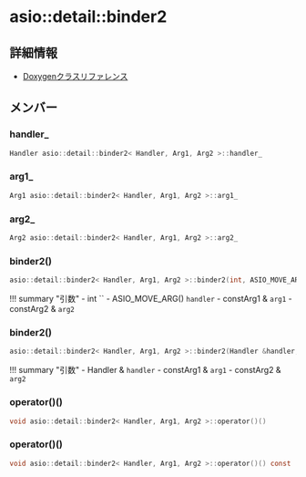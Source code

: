 # asio::detail::binder2



## 詳細情報

- [Doxygenクラスリファレンス](https://lang-ship.com/reference/ESP32/latest/classasio_1_1detail_1_1binder2.html)

## メンバー

###  handler_

```c
Handler asio::detail::binder2< Handler, Arg1, Arg2 >::handler_
```


###  arg1_

```c
Arg1 asio::detail::binder2< Handler, Arg1, Arg2 >::arg1_
```


###  arg2_

```c
Arg2 asio::detail::binder2< Handler, Arg1, Arg2 >::arg2_
```


### binder2()



```c
asio::detail::binder2< Handler, Arg1, Arg2 >::binder2(int, ASIO_MOVE_ARG(T) handler, const Arg1 &arg1, const Arg2 &arg2)
```

!!! summary "引数"
	- int `` 
	- ASIO_MOVE_ARG() `handler` 
	- constArg1 & `arg1` 
	- constArg2 & `arg2` 



### binder2()



```c
asio::detail::binder2< Handler, Arg1, Arg2 >::binder2(Handler &handler, const Arg1 &arg1, const Arg2 &arg2)
```

!!! summary "引数"
	- Handler & `handler` 
	- constArg1 & `arg1` 
	- constArg2 & `arg2` 



### operator()()



```c
void asio::detail::binder2< Handler, Arg1, Arg2 >::operator()()
```



### operator()()



```c
void asio::detail::binder2< Handler, Arg1, Arg2 >::operator()() const
```




